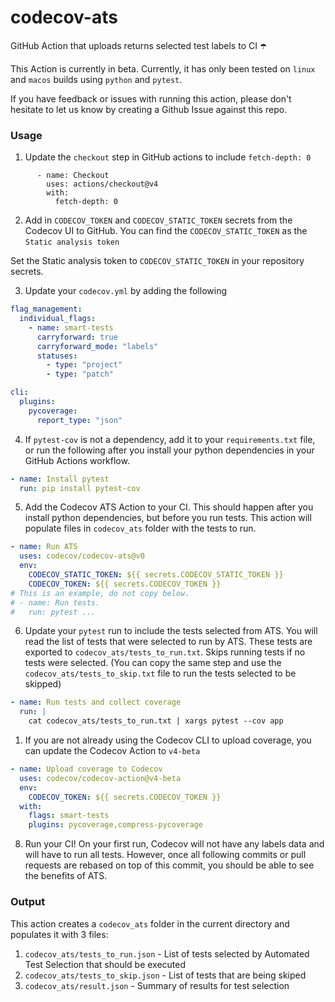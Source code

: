 # codecov-ats
GitHub Action that uploads returns selected test labels to CI ☂️

This Action is currently in beta. Currently, it has only been tested on `linux` and `macos` builds using `python` and `pytest`.

If you have feedback or issues with running this action, please don't hesitate to let us know by creating a Github Issue against this repo.

### Usage
1. Update the `checkout` step in GitHub actions to include `fetch-depth: 0`

```
      - name: Checkout
        uses: actions/checkout@v4
        with:
          fetch-depth: 0
```

2. Add in `CODECOV_TOKEN` and `CODECOV_STATIC_TOKEN` secrets from the Codecov UI to GitHub.
You can find the `CODECOV_STATIC_TOKEN` as the `Static analysis token`

Set the Static analysis token to `CODECOV_STATIC_TOKEN` in your repository secrets.

3. Update your `codecov.yml` by adding the following

```yaml
flag_management:
  individual_flags:
    - name: smart-tests
      carryforward: true
      carryforward_mode: "labels"
      statuses:
        - type: "project"
        - type: "patch"

cli:
  plugins:
    pycoverage:
      report_type: "json"
```

4. If `pytest-cov` is not a dependency, add it to your `requirements.txt` file, or run the following after you install your python dependencies in your GitHub Actions workflow.

```yaml
- name: Install pytest
  run: pip install pytest-cov
```

5. Add the Codecov ATS Action to your CI. This should happen after you install python dependencies, but before you run tests.
This action will populate files in `codecov_ats` folder with the tests to run.

```yaml
- name: Run ATS
  uses: codecov/codecov-ats@v0
  env:
    CODECOV_STATIC_TOKEN: ${{ secrets.CODECOV_STATIC_TOKEN }}
    CODECOV_TOKEN: ${{ secrets.CODECOV_TOKEN }}
# This is an example, do not copy below.
# - name: Run tests.
#   run: pytest ...
```

6. Update your `pytest` run to include the tests selected from ATS. You will read the list of tests that were selected to run by ATS.
These tests are exported to `codecov_ats/tests_to_run.txt`. Skips running tests if no tests were selected.
(You can copy the same step and use the `codecov_ats/tests_to_skip.txt` file to run the tests selected to be skipped)

```yaml
- name: Run tests and collect coverage
  run: |
    cat codecov_ats/tests_to_run.txt | xargs pytest --cov app
```

1. If you are not already using the Codecov CLI to upload coverage, you can update the Codecov Action to `v4-beta`

```yaml
- name: Upload coverage to Codecov
  uses: codecov/codecov-action@v4-beta
  env:
    CODECOV_TOKEN: ${{ secrets.CODECOV_TOKEN }}
  with:
    flags: smart-tests
    plugins: pycoverage,compress-pycoverage
```

8. Run your CI! On your first run, Codecov will not have any labels data and will have to run all tests. However, once all following commits or pull requests are rebased on top of this commit, you should be able to see the benefits of ATS.

### Output

This action creates a `codecov_ats` folder in the current directory and populates it with 3 files:
1. `codecov_ats/tests_to_run.json` - List of tests selected by Automated Test Selection that should be executed
2. `codecov_ats/tests_to_skip.json` - List of tests that are being skiped
3. `codecov_ats/result.json` - Summary of results for test selection